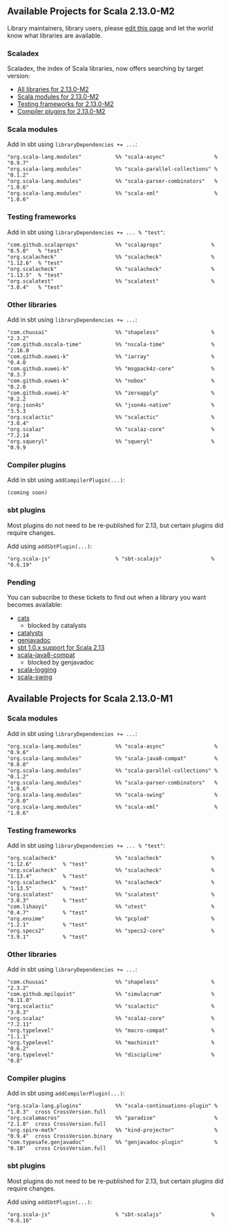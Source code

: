## Available Projects for Scala 2.13.0-M2

Library maintainers, library users, please [edit this page](https://github.com/scala/make-release-notes/edit/2.13.x/projects-2.13.md) and let the world know what libraries are available.

### Scaladex

Scaladex, the index of Scala libraries, now offers searching by target version:

* [All libraries for 2.13.0-M2](https://index.scala-lang.org/search?q=fullScalaVersion%3A2.13.0-M2)
* [Scala modules for 2.13.0-M2](https://index.scala-lang.org/search?q=fullScalaVersion%3A2.13.0-M2+AND+organization%3Ascala)
* [Testing frameworks for 2.13.0-M2](https://index.scala-lang.org/search?q=fullScalaVersion%3A2.13.0-M2+AND+topics%3Atesting)
* [Compiler plugins for 2.13.0-M2](https://index.scala-lang.org/search?q=fullScalaVersion%3A2.13.0-M2+AND+topics%3Acompiler-plugin)

### Scala modules

Add in sbt using `libraryDependencies += ...`:

    "org.scala-lang.modules"           %% "scala-async"                % "0.9.7"
    "org.scala-lang.modules"           %% "scala-parallel-collections" % "0.1.2"
    "org.scala-lang.modules"           %% "scala-parser-combinators"   % "1.0.6"
    "org.scala-lang.modules"           %% "scala-xml"                  % "1.0.6"

### Testing frameworks

Add in sbt using `libraryDependencies += ... % "test"`:

    "com.github.scalaprops"            %% "scalaprops"                % "0.5.0"   % "test"
    "org.scalacheck"                   %% "scalacheck"                % "1.12.6"  % "test"
    "org.scalacheck"                   %% "scalacheck"                % "1.13.5"  % "test"
    "org.scalatest"                    %% "scalatest"                 % "3.0.4"   % "test"

### Other libraries

Add in sbt using `libraryDependencies += ...`:

    "com.chuusai"                      %% "shapeless"                 % "2.3.2"
    "com.github.nscala-time"           %% "nscala-time"               % "2.16.0
    "com.github.xuwei-k"               %% "iarray"                    % "0.4.0
    "com.github.xuwei-k"               %% "msgpack4z-core"            % "0.3.7
    "com.github.xuwei-k"               %% "nobox"                     % "0.2.0
    "com.github.xuwei-k"               %% "zeroapply"                 % "0.2.2
    "org.json4s"                       %% "json4s-native"             % "3.5.3
    "org.scalactic"                    %% "scalactic"                 % "3.0.4"
    "org.scalaz"                       %% "scalaz-core"               % "7.2.14
    "org.squeryl"                      %% "squeryl"                   % "0.9.9

### Compiler plugins

Add in sbt using `addCompilerPlugin(...)`:

    (coming soon)

### sbt plugins

Most plugins do not need to be re-published for 2.13, but certain plugins did require changes.

Add using `addSbtPlugin(...)`:

    "org.scala-js"                     % "sbt-scalajs"                % "0.6.19"

### Pending

You can subscribe to these tickets to find out when a library you want becomes available:

* [cats](https://github.com/typelevel/cats/issues/1648)
    * blocked by catalysts
* [catalysts](https://github.com/typelevel/catalysts/issues/14)
* [genjavadoc](https://github.com/typesafehub/genjavadoc/pull/108)
* [sbt 1.0.x support for Scala 2.13](https://github.com/sbt/sbt/issues/3427)
* [scala-java8-compat](https://github.com/scala/scala-java8-compat/issues/93)
    * blocked by genjavadoc
* [scala-logging](https://github.com/typesafehub/scala-logging/pull/97)
* [scala-swing](https://github.com/scala/scala-swing/issues/65)

## Available Projects for Scala 2.13.0-M1

### Scala modules

Add in sbt using `libraryDependencies += ...`:

    "org.scala-lang.modules"           %% "scala-async"                % "0.9.6"
    "org.scala-lang.modules"           %% "scala-java8-compat"         % "0.8.0"
    "org.scala-lang.modules"           %% "scala-parallel-collections" % "0.1.2"
    "org.scala-lang.modules"           %% "scala-parser-combinators"   % "1.0.6"
    "org.scala-lang.modules"           %% "scala-swing"                % "2.0.0"
    "org.scala-lang.modules"           %% "scala-xml"                  % "1.0.6"

### Testing frameworks

Add in sbt using `libraryDependencies += ... % "test"`:

    "org.scalacheck"                   %% "scalacheck"                % "1.12.6"          % "test"
    "org.scalacheck"                   %% "scalacheck"                % "1.13.4"          % "test"
    "org.scalacheck"                   %% "scalacheck"                % "1.13.5"          % "test"
    "org.scalatest"                    %% "scalatest"                 % "3.0.3"           % "test"
    "com.lihaoyi"                      %% "utest"                     % "0.4.7"           % "test"
    "org.ensime"                       %% "pcplod"                    % "1.2.1"           % "test"
    "org.specs2"                       %% "specs2-core"               % "3.9.1"           % "test"

### Other libraries

Add in sbt using `libraryDependencies += ...`:

    "com.chuusai"                      %% "shapeless"                 % "2.3.2"
    "com.github.mpilquist"             %% "simulacrum"                % "0.11.0"
    "org.scalactic"                    %% "scalactic"                 % "3.0.3"
    "org.scalaz"                       %% "scalaz-core"               % "7.2.11"
    "org.typelevel"                    %% "macro-compat"              % "1.1.1"
    "org.typelevel"                    %% "machinist"                 % "0.6.2"
    "org.typelevel"                    %% "discipline"                % "0.8"


### Compiler plugins

Add in sbt using `addCompilerPlugin(...)`:

    "org.scala-lang.plugins"           %% "scala-continuations-plugin" % "1.0.3"  cross CrossVersion.full
    "org.scalamacros"                  %% "paradise"                   % "2.1.0"  cross CrossVersion.full
    "org.spire-math"                   %% "kind-projector"             % "0.9.4"  cross CrossVersion.binary
    "com.typesafe.genjavadoc"          %% "genjavadoc-plugin"          % "0.10"   cross CrossVersion.full

### sbt plugins

Most plugins do not need to be re-published for 2.13, but certain plugins did require changes.

Add using `addSbtPlugin(...)`:

    "org.scala-js"                     % "sbt-scalajs"                % "0.6.16"
